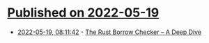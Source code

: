 # [Published on 2022-05-19](index.md)

* [2022-05-19, 08:11:42](https://news.ycombinator.com/item?id=31432005) - [The Rust Borrow Checker – A Deep Dive](https://www.infoq.com/presentations/rust-borrow-checker/)
